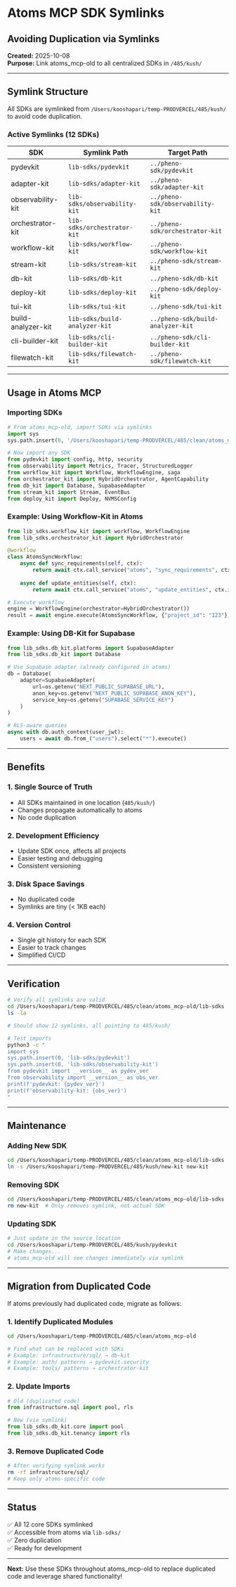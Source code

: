 # Atoms MCP SDK Symlinks
## Avoiding Duplication via Symlinks

**Created:** 2025-10-08  
**Purpose:** Link atoms_mcp-old to all centralized SDKs in `/485/kush/`

---

## Symlink Structure

All SDKs are symlinked from `/Users/kooshapari/temp-PRODVERCEL/485/kush/` to avoid code duplication.

### Active Symlinks (12 SDKs)

| SDK | Symlink Path | Target Path |
|-----|--------------|-------------|
| pydevkit | `lib-sdks/pydevkit` | `../pheno-sdk/pydevkit` |
| adapter-kit | `lib-sdks/adapter-kit` | `../pheno-sdk/adapter-kit` |
| observability-kit | `lib-sdks/observability-kit` | `../pheno-sdk/observability-kit` |
| orchestrator-kit | `lib-sdks/orchestrator-kit` | `../pheno-sdk/orchestrator-kit` |
| workflow-kit | `lib-sdks/workflow-kit` | `../pheno-sdk/workflow-kit` |
| stream-kit | `lib-sdks/stream-kit` | `../pheno-sdk/stream-kit` |
| db-kit | `lib-sdks/db-kit` | `../pheno-sdk/db-kit` |
| deploy-kit | `lib-sdks/deploy-kit` | `../pheno-sdk/deploy-kit` |
| tui-kit | `lib-sdks/tui-kit` | `../pheno-sdk/tui-kit` |
| build-analyzer-kit | `lib-sdks/build-analyzer-kit` | `../pheno-sdk/build-analyzer-kit` |
| cli-builder-kit | `lib-sdks/cli-builder-kit` | `../pheno-sdk/cli-builder-kit` |
| filewatch-kit | `lib-sdks/filewatch-kit` | `../pheno-sdk/filewatch-kit` |

---

## Usage in Atoms MCP

### Importing SDKs

```python
# From atoms_mcp-old, import SDKs via symlinks
import sys
sys.path.insert(0, '/Users/kooshapari/temp-PRODVERCEL/485/clean/atoms_mcp-old/lib-sdks')

# Now import any SDK
from pydevkit import config, http, security
from observability import Metrics, Tracer, StructuredLogger
from workflow_kit import Workflow, WorkflowEngine, saga
from orchestrator_kit import HybridOrchestrator, AgentCapability
from db_kit import Database, SupabaseAdapter
from stream_kit import Stream, EventBus
from deploy_kit import Deploy, NVMSConfig
```

### Example: Using Workflow-Kit in Atoms

```python
from lib_sdks.workflow_kit import workflow, WorkflowEngine
from lib_sdks.orchestrator_kit import HybridOrchestrator

@workflow
class AtomsSyncWorkflow:
    async def sync_requirements(self, ctx):
        return await ctx.call_service("atoms", "sync_requirements", ctx.inputs)
    
    async def update_entities(self, ctx):
        return await ctx.call_service("atoms", "update_entities", ctx.inputs)

# Execute workflow
engine = WorkflowEngine(orchestrator=HybridOrchestrator())
result = await engine.execute(AtomsSyncWorkflow, {"project_id": "123"})
```

### Example: Using DB-Kit for Supabase

```python
from lib_sdks.db_kit.platforms import SupabaseAdapter
from lib_sdks.db_kit import Database

# Use Supabase adapter (already configured in atoms)
db = Database(
    adapter=SupabaseAdapter(
        url=os.getenv("NEXT_PUBLIC_SUPABASE_URL"),
        anon_key=os.getenv("NEXT_PUBLIC_SUPABASE_ANON_KEY"),
        service_key=os.getenv("SUPABASE_SERVICE_KEY")
    )
)

# RLS-aware queries
async with db.auth_context(user_jwt):
    users = await db.from_("users").select("*").execute()
```

---

## Benefits

### 1. Single Source of Truth
- All SDKs maintained in one location (`485/kush/`)
- Changes propagate automatically to atoms
- No code duplication

### 2. Development Efficiency
- Update SDK once, affects all projects
- Easier testing and debugging
- Consistent versioning

### 3. Disk Space Savings
- No duplicated code
- Symlinks are tiny (< 1KB each)

### 4. Version Control
- Single git history for each SDK
- Easier to track changes
- Simplified CI/CD

---

## Verification

```bash
# Verify all symlinks are valid
cd /Users/kooshapari/temp-PRODVERCEL/485/clean/atoms_mcp-old/lib-sdks
ls -la

# Should show 12 symlinks, all pointing to 485/kush/

# Test imports
python3 -c "
import sys
sys.path.insert(0, 'lib-sdks/pydevkit')
sys.path.insert(0, 'lib-sdks/observability-kit')
from pydevkit import __version__ as pydev_ver
from observability import __version__ as obs_ver
print(f'pydevkit: {pydev_ver}')
print(f'observability-kit: {obs_ver}')
"
```

---

## Maintenance

### Adding New SDK
```bash
cd /Users/kooshapari/temp-PRODVERCEL/485/clean/atoms_mcp-old/lib-sdks
ln -s /Users/kooshapari/temp-PRODVERCEL/485/kush/new-kit new-kit
```

### Removing SDK
```bash
cd /Users/kooshapari/temp-PRODVERCEL/485/clean/atoms_mcp-old/lib-sdks
rm new-kit  # Only removes symlink, not actual SDK
```

### Updating SDK
```bash
# Just update in the source location
cd /Users/kooshapari/temp-PRODVERCEL/485/kush/pydevkit
# Make changes...
# atoms_mcp-old will see changes immediately via symlink
```

---

## Migration from Duplicated Code

If atoms previously had duplicated code, migrate as follows:

### 1. Identify Duplicated Modules
```bash
cd /Users/kooshapari/temp-PRODVERCEL/485/clean/atoms_mcp-old

# Find what can be replaced with SDKs
# Example: infrastructure/sql/ → db-kit
# Example: auth/ patterns → pydevkit.security
# Example: tools/ patterns → orchestrator-kit
```

### 2. Update Imports
```python
# Old (duplicated code)
from infrastructure.sql import pool, rls

# New (via symlink)
from lib_sdks.db_kit.core import pool
from lib_sdks.db_kit.tenancy import rls
```

### 3. Remove Duplicated Code
```bash
# After verifying symlink works
rm -rf infrastructure/sql/
# Keep only atoms-specific code
```

---

## Status

✅ All 12 core SDKs symlinked  
✅ Accessible from atoms via `lib-sdks/`  
✅ Zero duplication  
✅ Ready for development

---

**Next:** Use these SDKs throughout atoms_mcp-old to replace duplicated code and leverage shared functionality!
